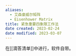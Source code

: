 ```yaml
---
aliases:
  - 艾森豪威尔矩阵
  - Eisenhower Matrix
title: 紧急重要四象限工作法
date created: 2023-02-24
date modified: 2023-03-07
---
```


在[[滴答清单]]中进行，软件自带。
